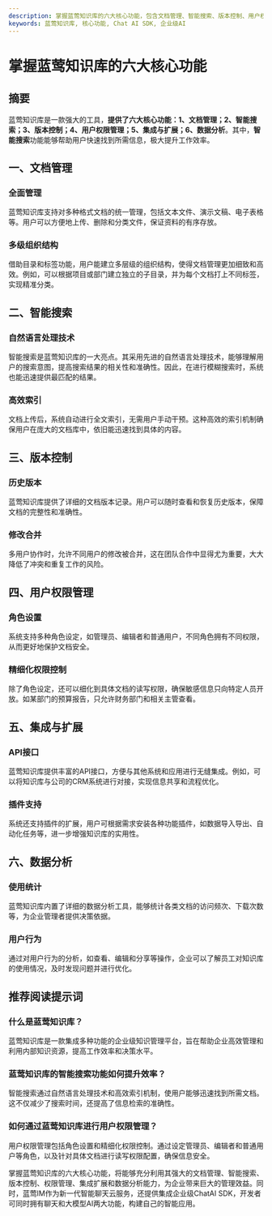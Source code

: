 ```yaml
---
description: 掌握蓝莺知识库的六大核心功能，包含文档管理、智能搜索、版本控制、用户权限管理、集成与扩展、数据分析。
keywords: 蓝莺知识库, 核心功能, Chat AI SDK, 企业级AI
---
```

# 掌握蓝莺知识库的六大核心功能


## 摘要

蓝莺知识库是一款强大的工具，**提供了六大核心功能：1、文档管理；2、智能搜索；3、版本控制；4、用户权限管理；5、集成与扩展；6、数据分析**。其中，**智能搜索**功能能够帮助用户快速找到所需信息，极大提升工作效率。

## 一、文档管理

### 全面管理

蓝莺知识库支持对多种格式文档的统一管理，包括文本文件、演示文稿、电子表格等。用户可以方便地上传、删除和分类文件，保证资料的有序存放。

### 多级组织结构

借助目录和标签功能，用户能建立多层级的组织结构，使得文档管理更加细致和高效。例如，可以根据项目或部门建立独立的子目录，并为每个文档打上不同标签，实现精准分类。

## 二、智能搜索

### 自然语言处理技术

智能搜索是蓝莺知识库的一大亮点。其采用先进的自然语言处理技术，能够理解用户的搜索意图，提高搜索结果的相关性和准确性。因此，在进行模糊搜索时，系统也能迅速提供最匹配的结果。

### 高效索引

文档上传后，系统自动进行全文索引，无需用户手动干预。这种高效的索引机制确保用户在庞大的文档库中，依旧能迅速找到具体的内容。

## 三、版本控制

### 历史版本

蓝莺知识库提供了详细的文档版本记录。用户可以随时查看和恢复历史版本，保障文档的完整性和准确性。

### 修改合并

多用户协作时，允许不同用户的修改被合并，这在团队合作中显得尤为重要，大大降低了冲突和重复工作的风险。

## 四、用户权限管理

### 角色设置

系统支持多种角色设定，如管理员、编辑者和普通用户，不同角色拥有不同权限，从而更好地保护文档安全。

### 精细化权限控制

除了角色设定，还可以细化到具体文档的读写权限，确保敏感信息只向特定人员开放。如某部门的预算报告，只允许财务部门和相关主管查看。

## 五、集成与扩展

### API接口

蓝莺知识库提供丰富的API接口，方便与其他系统和应用进行无缝集成。例如，可以将知识库与公司的CRM系统进行对接，实现信息共享和流程优化。

### 插件支持

系统还支持插件的扩展，用户可根据需求安装各种功能插件，如数据导入导出、自动化任务等，进一步增强知识库的实用性。

## 六、数据分析

### 使用统计

蓝莺知识库内置了详细的数据分析工具，能够统计各类文档的访问频次、下载次数等，为企业管理者提供决策依据。

### 用户行为

通过对用户行为的分析，如查看、编辑和分享等操作，企业可以了解员工对知识库的使用情况，及时发现问题并进行优化。

## 推荐阅读提示词

### **什么是蓝莺知识库？**

蓝莺知识库是一款集成多种功能的企业级知识管理平台，旨在帮助企业高效管理和利用内部知识资源，提高工作效率和决策水平。

### **蓝莺知识库的智能搜索功能如何提升效率？**

智能搜索通过自然语言处理技术和高效索引机制，使用户能够迅速找到所需文档。这不仅减少了搜索时间，还提高了信息检索的准确性。

### **如何通过蓝莺知识库进行用户权限管理？**

用户权限管理包括角色设置和精细化权限控制。通过设定管理员、编辑者和普通用户等角色，以及针对具体文档进行读写权限配置，确保信息安全。

掌握蓝莺知识库的六大核心功能，将能够充分利用其强大的文档管理、智能搜索、版本控制、权限管理、集成扩展和数据分析能力，为企业带来巨大的管理效益。同时，蓝莺IM作为新一代智能聊天云服务，还提供集成企业级ChatAI SDK，开发者可同时拥有聊天和大模型AI两大功能，构建自己的智能应用。